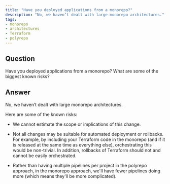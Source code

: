 ```yaml
---
title: "Have you deployed applications from a monorepo?"
description: "No, we haven’t dealt with large monorepo architectures."
tags:
- monorepo
- architectures
- Terraform
- polyrepo
---
```


## Question

Have you deployed applications from a monorepo? What are some of the biggest known risks?


## Answer

No, we haven’t dealt with large monorepo architectures.

Here are some of the known risks:

* We cannot estimate the scope or implications of this change.


* Not all changes may be suitable for automated deployment or rollbacks. For example, by including your Terraform code in the monorepo (and if it is released at the same time as everything else), orchestrating this would be non-trivial. In addition, rollbacks of Terraform should not and cannot be easily orchestrated.


* Rather than having multiple pipelines per project in the polyrepo approach, in the monorepo approach, we'll have fewer pipelines doing more (which means they'll be more complicated).
